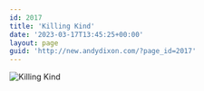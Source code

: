 ```yaml
---
id: 2017
title: 'Killing Kind'
date: '2023-03-17T13:45:25+00:00'
layout: page
guid: 'http://new.andydixon.com/?page_id=2017'
---
```


![Killing Kind](https://i0.wp.com/assets.g8x2.ldn.idrivee2-23.com/posters/Killing%20Kind%2001.jpg?w=1200&ssl=1 "Killing Kind")